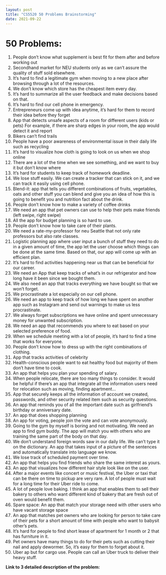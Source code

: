 ```yaml
---
layout: post
title: "CS5520 50 Problems Brainstorming"
date: 2021-09-22
---
```



# **50 Problems**:
1.	People don’t know what supplement is best fit for them after and before working out
1.	Secondhand market for NEU students only as we can’t assure the quality of stuff sold elsewhere.
1.	It’s hard to find a legitimate gym when moving to a new place after browsing through a lot of the resources.
1.	We don’t know which store has the cheapest item every day.
1.	It’s hard to summarize all the user feedback and make decisions based on that. 
1.	It’s hard to find our cell phone in emergency.
1.	Entrepreneurs come up with idea anytime, it’s hard for them to record their idea before they forget
1.	App that detects unsafe aspects of a room for different users (kids or pets) For example, if there are sharp edges in your room, the app would detect it and report
1.	Bikers can’t find trails
1.	People have a poor awareness of environmental issue in their daily life such as recycling
1.	It’s hard to visualize how cloth is going to look on us when we shop online
1.	There are a lot of the time when we see something, and we want to buy it but don’t know where
1.	It’s hard for students to keep track of homework deadline.
1.	We lose stuff easily. We can create a tracker that can stick on it, and we can track it easily using cell phone.
1.	Blend-it: app that tells you different combinations of fruits, vegetables, oats and other stuff you can blend and give you an idea of how this is going to benefit you and nutrition fact about the drink.
1.	People don’t know how to make a variety of coffee drinks
1.	We need an app that pet owners can use to help their pets make friends (left swipe, right swipe)
1.	All the app for budget planning is so hard to use.
1.	People don’t know how to take care of their plants.
1.	We need a rate-my-professor for neu Seattle that not only rate professors but also rate classes.
1.	Logistic planning app where user input a bunch of stuff they need to do in a given amount of time, the app let the user choose which things can be done at the same time. Based on that, our app will come up with an efficient plan.
1.	It’s hard to find activities happening near us that can be beneficial for our career.
1.	We need an App that keep tracks of what’s in our refrigerator and how long have it been since we bought them.
1.	We also need an app that tracks everything we have bought so that we won’t forget.
1.  We procrastinate a lot especially on our cell phone.
1.  We need an app to keep track of how long we have spent on another app such as Instagram and send out warnings to make us less procrastinate.
1.	We always forget subscriptions we have online and spent unnecessary money for unwanted subscription.
1.	We need an app that recommends you where to eat based on your selected preference of food.
1.	When we schedule meeting with a lot of people, it’s hard to find a time that works for everyone.
1.	People don’t know how to dress up with the right combinations of clothing. 
1.	App that tracks activities of celebrity
1.	Health-conscious people want to eat healthy food but majority of them don’t have time to cook.
1.	An app that helps you plan your spending of salary.
1.	When people relocate, there are too many things to consider. It would be helpful if there’s an app that integrate all the information users need for relocation such as moving, finding apartment…
1.	App that securely keeps all the information of account we created, passwords, and other security related item such as security questions.
1.	An app that reminds you of all the important date such as girlfriend’s birthday or anniversary date.
1.	An app that does shopping planning
1.	An app for voting, people join the vote and can vote anonymously. 
1.	Going to the gym by myself is boring and not motivating. We need an app to find gym buddy. The app will match you with others who are training the same part of the body on that day.
1.	We don’t understand foreign words saw in our daily life. We can’t type it on the dictionary. An app that takes input of a picture of the sentences and automatically translate into language we know.
1.	We lose track of scheduled payment over time.
1.	An app that helps you find friends who share the same interest as yours.
1.	An app that visualizes how different hair style look like on the user.
1.	After a major events like concert or music festival, the Uber or taxi that can be there on time to pickup are very rare. A lot of people must wait for a long time for their Uber ride to come.
1.	A lot of people love baking. I think an app that enables them to sell their bakery to others who want different kind of bakery that are fresh out of oven would benefit them.
1.	Spare space: An app that match your storage need with other users who have vacant storage space
1.	An app that matches pet owners who are looking for person to take care of their pets for a short amount of time with people who want to babysit other’s pets.
1.	It’s hard for people to find short lease of apartment for 1 month or 2 that has furniture in it.
1.	Pet owners have many things to do for their pets such as cutting their nail and apply dewormer. So, it’s easy for them to forget about it. 
1.	Uber ap but for cargo use. People can call an Uber truck to deliver their heavy stuff.

**Link to 3 detailed description of the problem:**
